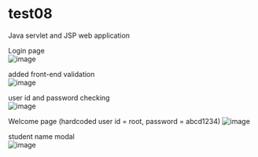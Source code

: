 # test08
Java servlet and JSP web application


Login page<br>
![image](https://user-images.githubusercontent.com/57736315/215887223-9c3cd244-18ad-4c2d-b7d3-606d0b00fe32.png)


added front-end validation <br>
![image](https://user-images.githubusercontent.com/57736315/215887320-63257d03-efe6-413e-8b91-9b9a7d8edd1e.png)


user id and password checking <br>
![image](https://user-images.githubusercontent.com/57736315/215887454-1ef694ec-cc18-48e1-ad2f-44694721e4db.png)


Welcome page (hardcoded user id = root, password = abcd1234)
![image](https://user-images.githubusercontent.com/57736315/215887595-8ce4674b-806f-4e63-9415-575a2c40412f.png)


student name modal <br>
![image](https://user-images.githubusercontent.com/57736315/215887641-75afbfa3-1efd-441f-9539-db4811809e11.png)
